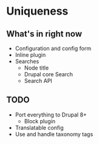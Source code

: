 # Uniqueness

## What's in right now

* Configuration and config form
* Inline plugin
* Searches
    * Node title
    * Drupal core Search
    * Search API

## TODO

* Port everything to Drupal 8+
    * Block plugin
* Translatable config
* Use and handle taxonomy tags
